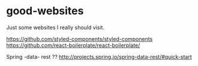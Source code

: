 # good-websites
Just some websites I really should visit.

https://github.com/styled-components/styled-components
https://github.com/react-boilerplate/react-boilerplate/

Spring -data- rest ??
http://projects.spring.io/spring-data-rest/#quick-start
